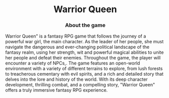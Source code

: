 <h1 align="center">Warrior Queen</a> 

<h3 align="center">About the game</h3>

Warrior Queen" is a fantasy RPG game that follows the journey of a powerful war girl, the main character. As the leader of her people,
she must navigate the dangerous and ever-changing political landscape of the fantasy realm, using her strength, wit and powerful magical 
abilities to unite her people and defeat their enemies. 
Throughout the game, the player will encounter a variety of NPCs,. 
The game features an open-world environment with a variety of different terrains to explore,
from lush forests to treacherous cementary with evil spirits, and a rich and detailed story that delves into the lore and history of the world. 
With its deep character development, thrilling combat, and a compelling story, "Warrior Queen" offers a truly immersive fantasy RPG experience.
